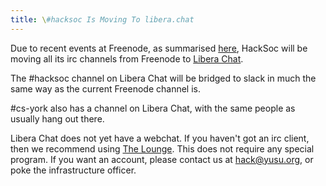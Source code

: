 ```yaml
---
title: \#hacksoc Is Moving To libera.chat
---
```


Due to recent events at Freenode, as summarised [here][summary], 
HackSoc will be moving all its irc channels from Freenode to 
[Libera Chat][libera].

The #hacksoc channel on Libera Chat will be bridged to slack in much 
the same way as the current Freenode channel is. 

#cs-york also has a channel on Libera Chat, with the same people as 
usually hang out there. 

Libera Chat does not yet have a webchat. If you haven't got an irc 
client, then we recommend using [The Lounge][thelounge]. This does 
not require any special program. If you want an account, please 
contact us at hack@yusu.org, or poke the infrastructure officer. 

[summary]: 
(https://gist.github.com/aaronmdjones/1a9a93ded5b7d162c3f58bdd66b8f491)
[libera]: (https://libera.chat/)
[thelounge]: (https://thelounge.hacksoc.org/)
